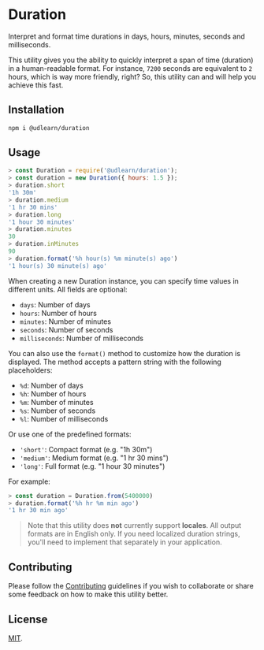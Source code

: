 # Duration

Interpret and format time durations in days, hours, minutes, seconds and milliseconds.

This utility gives you the ability to quickly interpret a span of time (duration) in a
human-readable format. For instance, `7200` seconds are equivalent to `2` hours, which
is way more friendly, right? So, this utility can and will help you achieve this fast.

## Installation

```bash
npm i @udlearn/duration
```

## Usage

```js
> const Duration = require('@udlearn/duration');
> const duration = new Duration({ hours: 1.5 });
> duration.short
'1h 30m'
> duration.medium
'1 hr 30 mins'
> duration.long
'1 hour 30 minutes'
> duration.minutes
30
> duration.inMinutes
90
> duration.format('%h hour(s) %m minute(s) ago')
'1 hour(s) 30 minute(s) ago'
```

When creating a new Duration instance, you can specify time values in different units.
All fields are optional:

- `days`: Number of days
- `hours`: Number of hours
- `minutes`: Number of minutes
- `seconds`: Number of seconds
- `milliseconds`: Number of milliseconds

You can also use the `format()` method to customize how the duration is displayed.
The method accepts a pattern string with the following placeholders:

- `%d`: Number of days
- `%h`: Number of hours
- `%m`: Number of minutes
- `%s`: Number of seconds
- `%l`: Number of milliseconds

Or use one of the predefined formats:

- `'short'`: Compact format (e.g. "1h 30m")
- `'medium'`: Medium format (e.g. "1 hr 30 mins")
- `'long'`: Full format (e.g. "1 hour 30 minutes")

For example:

```js
> const duration = Duration.from(5400000)
> duration.format('%h hr %m min ago')
'1 hr 30 min ago'
```

> Note that this utility does **not** currently support **locales**. All
> output formats are in English only. If you need localized duration strings,
> you'll need to implement that separately in your application.

## Contributing

Please follow the [Contributing](CONTRIBUTING.md) guidelines if you wish to collaborate
or share some feedback on how to make this utility better.

## License

[MIT](LICENSE).

